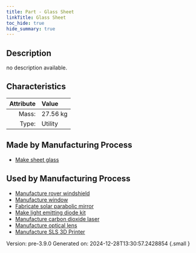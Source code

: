 ```yaml
---
title: Part - Glass Sheet
linkTitle: Glass Sheet
toc_hide: true
hide_summary: true
---
```


## Description
no description available.

## Characteristics

| Attribute      | Value |
|--------:|:------|
|Mass:|27.56 kg|
|Type:|Utility|

## Made by Manufacturing Process

- [Make sheet glass](/docs/definitions/process/make-sheet-glass)

## Used by Manufacturing Process

- [Manufacture rover windshield](/docs/definitions/process/manufacture-rover-windshield)
- [Manufacture window](/docs/definitions/process/manufacture-window)
- [Fabricate solar parabolic mirror](/docs/definitions/process/fabricate-solar-parabolic-mirror)
- [Make light emitting diode kit](/docs/definitions/process/make-light-emitting-diode-kit)
- [Manufacture carbon dioxide laser](/docs/definitions/process/manufacture-carbon-dioxide-laser)
- [Manufacture optical lens](/docs/definitions/process/manufacture-optical-lens)
- [Manufacture SLS 3D Printer](/docs/definitions/process/manufacture-sls-3d-printer)


Version: pre-3.9.0 Generated on: 2024-12-28T13:30:57.2428854
{.small }

